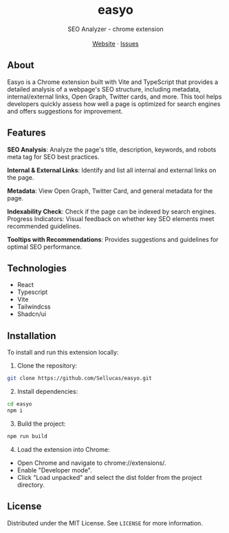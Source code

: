 <p align="center">
	<h1 align="center"><b>easyo</b></h1>
<p align="center">
    SEO Analyzer - chrome extension
    <br />
    <br />
    <a href="/">Website</a>
    ·
    <a href="https://github.com/Sellucas/prodify/issues">Issues</a>
  </p>
</p>

## About

Easyo is a Chrome extension built with Vite and TypeScript that provides a detailed analysis of a webpage's SEO structure, including metadata, internal/external links, Open Graph, Twitter cards, and more. This tool helps developers quickly assess how well a page is optimized for search engines and offers suggestions for improvement.

## Features

**SEO Analysis**: Analyze the page's title, description, keywords, and robots meta tag for SEO best practices.

**Internal & External Links**: Identify and list all internal and external links on the page.

**Metadata**: View Open Graph, Twitter Card, and general metadata for the page.

**Indexability Check**: Check if the page can be indexed by search engines.
Progress Indicators: Visual feedback on whether key SEO elements meet recommended guidelines.

**Tooltips with Recommendations**: Provides suggestions and guidelines for optimal SEO performance.

## Technologies

- React
- Typescript
- Vite
- Tailwindcss
- Shadcn/ui

## Installation

To install and run this extension locally:

1. Clone the repository:
```bash
git clone https://github.com/Sellucas/easyo.git
```

2. Install dependencies:
```bash
cd easyo
npm i
```

3. Build the project:
```bash
npm run build
```

4. Load the extension into Chrome:
- Open Chrome and navigate to chrome://extensions/.
- Enable "Developer mode".
- Click "Load unpacked" and select the dist folder from the project directory.

## License

Distributed under the MIT License. See `LICENSE` for more information.
